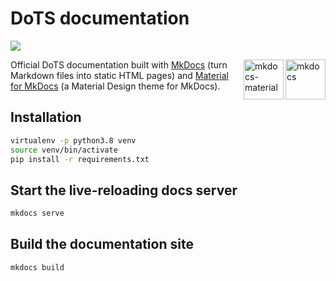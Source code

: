 [MkDocs]: https://www.mkdocs.org
[Material for MkDocs]: https://squidfunk.github.io/mkdocs-material/

# DoTS documentation

![](https://img.shields.io/badge/python-3.8%20%7C%203.9-blue)

<a href="https://www.mkdocs.org" target="_blank" rel="nofollow">
  <img src="https://cdn.jsdelivr.net/npm/@intergrav/devins-badges@3/assets/cozy/built-with/mkdocs_vector.svg" align="right" height="64" alt="mkdocs" title="Blog built with MkDocs">
</a>
<a href="https://squidfunk.github.io/mkdocs-material" target="_blank" rel="nofollow">
  <img src="https://cdn.jsdelivr.net/gh/Andre601/devins-badges@v3.x-mkdocs-material/assets/cozy/built-with/mkdocs-material_vector.svg" align="right" height="64" alt="mkdocs-material", title="Built with Material for MkDocs">
</a>

Official DoTS documentation built with [MkDocs] (turn Markdown files into static HTML pages) and [Material for MkDocs] (a Material Design theme for MkDocs).


## Installation


```Bash
virtualenv -p python3.8 venv
source venv/bin/activate
pip install -r requirements.txt
```

## Start the live-reloading docs server

```Bash 
mkdocs serve
```

## Build the documentation site

```Bash
mkdocs build
```

